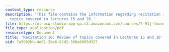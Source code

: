 ```yaml
---
content_type: resource
description: 'This file contains the information regarding recitation 10: review of
  topics covered in lectures 15 and 16.'
file: https://ol-ocw-studio-app-qa.s3.amazonaws.com/courses/7-91j-foundations-of-computational-and-systems-biology-spring-2014/7a5082bb4e912be602d2508a6065d327_MIT7_91JS14_Rec_4-16-14.pdf
file_type: application/pdf
resourcetype: Document
title: 'Recitation 10: Review of topics covered in Lectures 15 and 16'
uid: 7a5082bb-4e91-2be6-02d2-508a6065d327
---
```

